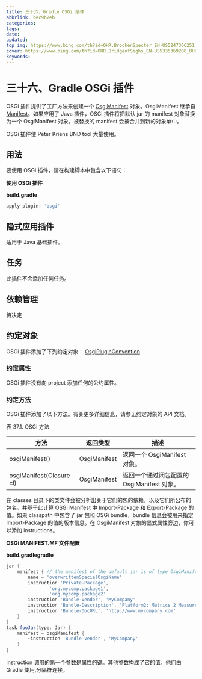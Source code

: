 ```yaml
---
title: 三十六、Gradle OSGi 插件
abbrlink: bec9b2eb
categories: 
tags: 
date: 
updated: 
top_img: https://www.bing.com/th?id=OHR.BrockenSpecter_EN-US5247366251_UHD.jpg
cover: https://www.bing.com/th?id=OHR.BridgeofSighs_EN-US5335369208_UHD.jpg
keywords: 
---
```

# 三十六、Gradle OSGi 插件

OSGi 插件提供了工厂方法来创建一个 [OsgiManifest](http://gradledoc.qiniudn.com/1.12/javadoc/org/gradle/api/plugins/osgi/OsgiManifest.html) 对象。OsgiManifest 继承自 [Manifest](http://gradledoc.qiniudn.com/1.12/javadoc/org/gradle/api/java/archives/Manifest.html)。如果应用了 Java 插件，OSGi 插件将把默认 jar 的 manifest 对象替换为一个 OsgiManifest 对象。被替换的 manifest 会被合并到新的对象单中。

OSGi 插件使 Peter Kriens BND tool 大量使用。

## 用法

要使用 OSGi 插件，请在构建脚本中包含以下语句：

**使用 OSGi 插件**

**build.gradle**

```gradle
apply plugin: 'osgi'   
```

## 隐式应用插件

适用于 Java 基础插件。

## 任务

此插件不会添加任何任务。

## 依赖管理

待决定

## 约定对象

OSGi 插件添加了下列约定对象： [OsgiPluginConvention](http://gradledoc.qiniudn.com/1.12/dsl/org.gradle.api.plugins.osgi.OsgiPluginConvention.html)

### 约定属性

OSGi 插件没有向 project 添加任何的公约属性。

### 约定方法

OSGi 插件添加了以下方法。有关更多详细信息，请参见约定对象的 API 文档。

表 37.1. OSGi 方法

| 方法                     | 返回类型     | 描述                                       |
| ------------------------ | ------------ | ------------------------------------------ |
| osgiManifest()           | OsgiManifest | 返回一个 OsgiManifest 对象。               |
| osgiManifest(Closure cl) | OsgiManifest | 返回一个通过闭包配置的 OsgiManifest 对象。 |

在 classes 目录下的类文件会被分析出关于它们的包的依赖，以及它们所公布的包名。并基于此计算 OSGi Manifest 中 Import-Package 和 Export-Package 的值。如果 classpath 中包含了 jar 包和 OSGi bundle，bundle 信息会被用来指定 Import-Package 的值的版本信息。在 OsgiManifest 对象的显式属性旁边，你可以添加 instructions。

**OSGi MANIFEST.MF 文件配置**

**build.gradlegradle**

```gradle
jar {
    manifest { // the manifest of the default jar is of type OsgiManifest
        name = 'overwrittenSpecialOsgiName'
        instruction 'Private-Package',
                'org.mycomp.package1',
                'org.mycomp.package2'
        instruction 'Bundle-Vendor', 'MyCompany'
        instruction 'Bundle-Description', 'Platform2: Metrics 2 Measures Framework'
        instruction 'Bundle-DocURL', 'http://www.mycompany.com'
    }
}
task fooJar(type: Jar) {
    manifest = osgiManifest {
        ~instruction 'Bundle-Vendor', 'MyCompany'
    }
}  
```

instruction 调用的第一个参数是属性的键。其他参数构成了它的值。他们由 Gradle 使用,分隔符连接。